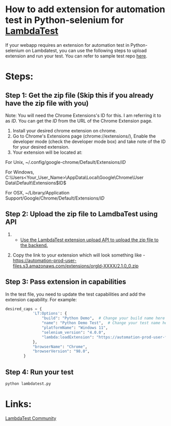 # How to add extension for automation test in Python-selenium for [LambdaTest](https://www.lambdatest.com/?utm_source=github&utm_medium=repo&utm_campaign=Python-selenium-add-extension)

If your webapp requires an extension for automation test in Python-selenium on Lambdatest, you can use the following steps to upload extension and run your test. You can refer to sample test repo [here](https://github.com/LambdaTest/python-selenium-sample).

# Steps:

## Step 1: Get the zip file (Skip this if you already have the zip file with you)

Note: You will need the Chrome Extensions's ID for this. I am referring it to as $ID$. You can get the $ID$ from the URL of the Chrome Extension page.
1. Install your desired chrome extension on chrome.
2. Go to Chrome's Extensions page (chrome://extensions/), Enable the developer mode (check the developer mode box) and take note of the ID for your desired extension.
3. Your extension will be located at:

For Unix, ~/.config/google-chrome/Default/Extensions/$ID$

For Windows, C:\Users\<Your_User_Name>\AppData\Local\Google\Chrome\User Data\Default\Extensions\$ID$

For OSX, ~/Library/Application Support/Google/Chrome/Default/Extensions/$ID$

## Step 2: Upload the zip file to LamdbaTest using API

1. * [Use the LambdaTest extension upload API to upload the zip file to the backend.](https://www.lambdatest.com/support/api-doc/#/extensions/UploadExtensions)

2. Copy the link to your extension which will look something like - https://automation-prod-user-files.s3.amazonaws.com/extensions/orgId-XXXX/2.1.0_0.zip

## Step 3: Pass extension in capabilities

In the test file, you need to update the test capabilities and add the extension capability. For example:

```python
desired_caps = {
            'LT:Options': {
                "build": "Python Demo",  # Change your build name here
                "name": "Python Demo Test",  # Change your test name here
                "platformName": "Windows 11",
                "selenium_version": "4.0.0",
                "lambda:loadExtension": "https://automation-prod-user-files.s3.amazonaws.com/extensions/orgId-XXXX/2.1.0_0.zip"
            },
            "browserName": "Chrome",
            "browserVersion": "98.0",
        }

```

## Step 4: Run your test

```bash
python lambdatest.py
```


# Links:

[LambdaTest Community](http://community.lambdatest.com/)

